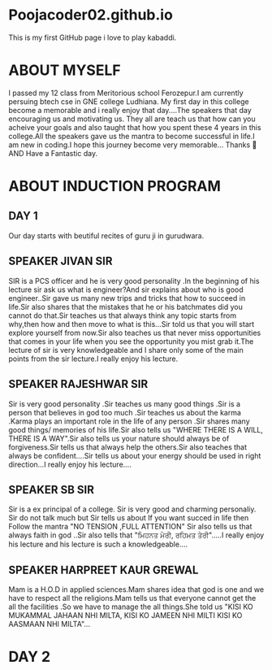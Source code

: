 # Poojacoder02.github.io
This is my first GitHub page
i love to play kabaddi.

# ABOUT MYSELF

I passed my 12 class from Meritorious school Ferozepur.I am currently persuing btech cse in GNE college Ludhiana.
My first day in this college become a memorable and i really enjoy that day....The speakers that day encouraging us and motivating us. They all are teach us that how can you acheive your goals and also taught that how you spent these 4 years in this college.All the speakers gave us the mantra to become successful in life.I am new in coding.I hope this journey become very memorable...
Thanks 🙏 AND Have a Fantastic day.

# ABOUT INDUCTION PROGRAM

## DAY 1

Our day starts with beutiful recites of guru ji in gurudwara.

## SPEAKER JIVAN SIR

SIR is a PCS officer and he is very good personality .In the beginning of his lecture sir ask us what is engineer?And sir explains about who is good engineer..Sir gave us many new trips and tricks that how to succeed in life.Sir also shares that the mistakes that he or his batchmates did you cannot do that.Sir teaches us that always think any topic starts from why,then how and then move to what is this...Sir told us that you will start explore yourself from now.Sir also teaches us that never miss opportunities that comes in your life when you see the opportunity you mist grab it.The lecture of sir is very knowledgeable and I share only some of the main points from the sir lecture.I really enjoy his lecture.

## SPEAKER RAJESHWAR SIR

Sir is very good personality .Sir teaches us many good things .Sir is a person that believes in god too much .Sir teaches us about  the karma .Karma plays an important role in the life of any person .Sir shares many good things/ memories of his life.Sir also tells us "WHERE THERE IS A WILL, THERE IS A WAY".Sir also tells us your nature should always be of forgiveness.Sir tells us that always help the others.Sir also teaches that always be confident....Sir tells us about your energy should be used in right direction...I really enjoy his lecture....

## SPEAKER SB SIR

Sir is a ex principal of a college.
Sir is very good and charming personaliy. Sir do not talk much but Sir tells us about If you want succed in life then Follow the mantra "NO TENSION ,FULL ATTENTION" Sir also tells us that always faith in god ..Sir also tells that "ਮਿਹਨਤ ਮੇਰੀ, ਰਹਿਮਤ ਤੇਰੀ".....I really enjoy his lecture and his lecture is such a knowledgeable....

## SPEAKER HARPREET KAUR GREWAL

 Mam is a H.O.D in applied sciences.Mam shares idea that god is one and we have to respect all the religions.Mam tells us that everyone cannot get the all the facilities .So we have to manage the all things.She told us "KISI KO MUKAMMAL JAHAAN NHI MILTA, KISI KO JAMEEN NHI MILTI KISI KO AASMAAN NHI MILTA"...

# DAY 2


